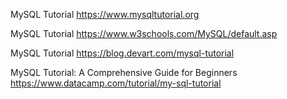 MySQL Tutorial
https://www.mysqltutorial.org

MySQL Tutorial
https://www.w3schools.com/MySQL/default.asp

MySQL Tutorial
https://blog.devart.com/mysql-tutorial


MySQL Tutorial: A Comprehensive Guide for Beginners
https://www.datacamp.com/tutorial/my-sql-tutorial

